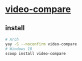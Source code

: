 # [video-compare](https://github.com/pixop/video-compare)

## install

```sh
# Arch
yay -S --noconfirm video-compare
# Windows 10
scoop install video-compare
```
